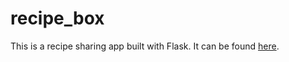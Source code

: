 # recipe_box

This is a recipe sharing app built with Flask. It can be found [here](http://flask-recipebox.herokuapp.com).